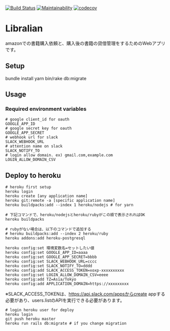 [![Build Status](https://travis-ci.org/yukimura1227/librarian.svg?branch=master)](https://travis-ci.org/yukimura1227/librarian)
[![Maintainability](https://api.codeclimate.com/v1/badges/93ebeb3317a4dce2fd84/maintainability)](https://codeclimate.com/github/yukimura1227/librarian/maintainability)
[![codecov](https://codecov.io/gh/yukimura1227/librarian/branch/master/graph/badge.svg)](https://codecov.io/gh/yukimura1227/librarian)

# Libralian
amazonでの書籍購入依頼と、購入後の書籍の貸借管理をするためのWebアプリです。


## Setup
bundle install
yarn
bin/rake db:migrate


## Usage

### Required environment variables
```
# google client_id for oauth
GOOGLE_APP_ID
# google secret key for oauth
GOOGLE_APP_SECRET
# webhook url for slack
SLACK_WEBHOOK_URL
# attention name on slack
SLACK_NOTIFY_TO
# login allow domain. ex) gmail.com,example.com
LOGIN_ALLOW_DOMAIN_CSV
```

## Deploy to heroku

```
# heroku first setup
heroku login
heroku create [any application name]
heroku git:remote -a [specific application name]
heroku buildpacks:add --index 1 heroku/nodejs # for yarn

# 下記コマンドで、heroku/nodejsとheroku/rubyがこの順で表示されればOK
heroku buildpacks

# rubyがない場合は、以下のコマンドで追加する
# heroku buildpacks:add --index 2 heroku/ruby
heroku addons:add heroku-postgresql

heroku config:set 環境変数名=セットしたい値
heroku config:set GOOGLE_APP_ID=aaaa
heroku config:set GOOGLE_APP_SECRET=bbbb
heroku config:set SLACK_WEBHOOK_URL=cccc
heroku config:set SLACK_NOTIFY_TO=dddd
heroku config:add SLACK_ACCESS_TOKEN=xoxp-xxxxxxxxxx
heroku config:set LOGIN_ALLOW_DOMAIN_CSV=eeee
heroku config:add TZ=Asia/Tokyo
heroku config:add APPLICATION_DOMAIN=https://xxxxxxxxx
```
※SLACK_ACCESS_TOKENは、https://api.slack.com/appsからcreate appする必要があり、users.listのAPIを実行できる必要があります。

```
# login heroku user for deploy
heroku login
git push heroku master
heroku run rails db:migrate # if you change migration
```
